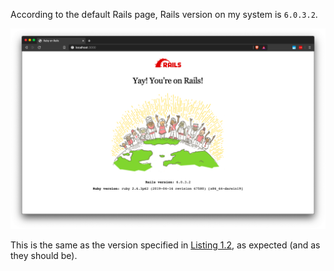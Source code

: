 According to the default Rails page, Rails version on my system is `6.0.3.2`.

![Default Rails page][Default Rails Page]

This is the same as the version specified in [Listing 1.2][Listing 1.2], as expected (and as they should be).

[Default Rails Page]: default-rails-page.png
[Listing 1.2]: https://www.learnenough.com/ruby-on-rails-6th-edition-tutorial/beginning/up_and_running/installing_rails#code-installing_rails